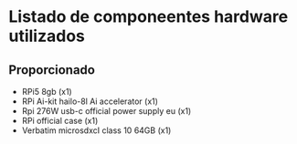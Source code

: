 # Listado de componeentes hardware utilizados 
## Proporcionado 
- RPi5 8gb (x1)
- RPi Ai-kit hailo-8l Ai accelerator (x1)
- Rpi 276W usb-c official power supply eu (x1)
- RPi official case (x1)
- Verbatim microsdxcI class 10 64GB (x1) 